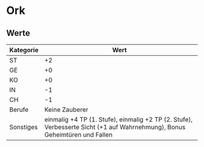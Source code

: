 # Ork

## Werte

| Kategorie | Wert |
| - | - |
| ST | +2 |
| GE | +0 |
| KO | +0 |
| IN | -1 |
| CH | -1 |
| Berufe | Keine Zauberer |
| Sonstiges | einmalig +4 TP (1. Stufe), einmalig +2 TP (2. Stufe), Verbesserte Sicht (+1 auf Wahrnehmung), Bonus Geheimtüren und Fallen |

